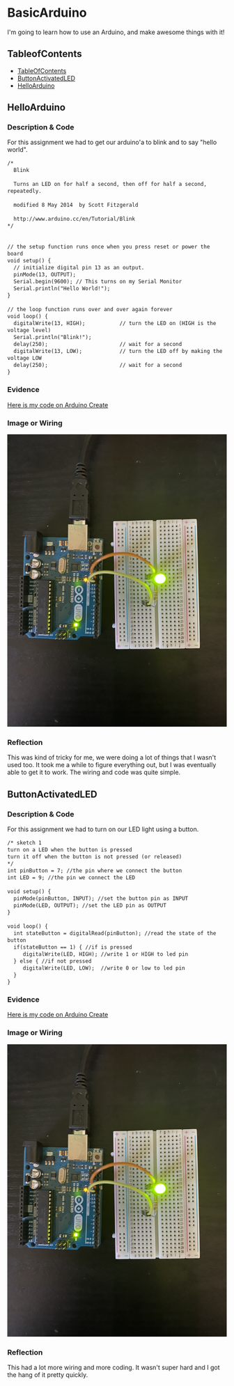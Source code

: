 # BasicArduino
I'm going to learn how to use an Arduino, and make awesome things with it!


## TableofContents
* [TableOfContents](#TableOfContents)
* [ButtonActivatedLED](#ButtonActivatedLED)
* [HelloArduino](#HelloArduino)

## HelloArduino

### Description & Code

For this assignment we had to get our arduino'a to blink and to say "hello world". 

```
/*
  Blink

  Turns an LED on for half a second, then off for half a second, repeatedly.
  
  modified 8 May 2014  by Scott Fitzgerald
 
  http://www.arduino.cc/en/Tutorial/Blink
*/


// the setup function runs once when you press reset or power the board
void setup() {
  // initialize digital pin 13 as an output.
  pinMode(13, OUTPUT);
  Serial.begin(9600); // This turns on my Serial Monitor
  Serial.println("Hello World!");
}

// the loop function runs over and over again forever
void loop() {
  digitalWrite(13, HIGH);           // turn the LED on (HIGH is the voltage level)
  Serial.println("Blink!");
  delay(250);                       // wait for a second
  digitalWrite(13, LOW);            // turn the LED off by making the voltage LOW
  delay(250);                       // wait for a second
}

```

### Evidence
[Here is my code on Arduino Create](https://create.arduino.cc/editor/sgupta70/65b4b6c6-7e0c-4e37-bb7e-4be5436a4f95/preview)

### Image or Wiring

![BasicArduino](images/HelloArduino.jpg)

### Reflection

This was kind of tricky for me, we were doing a lot of things that I wasn't used too. It took me a while to figure everything out, but I was eventually able to get it to work. The wiring and code was quite simple.


## ButtonActivatedLED

### Description & Code

For this assignment we had to turn on our LED light using a button. 

```
/* sketch 1 
turn on a LED when the button is pressed
turn it off when the button is not pressed (or released)
*/
int pinButton = 7; //the pin where we connect the button
int LED = 9; //the pin we connect the LED

void setup() {
  pinMode(pinButton, INPUT); //set the button pin as INPUT
  pinMode(LED, OUTPUT); //set the LED pin as OUTPUT
}

void loop() {
  int stateButton = digitalRead(pinButton); //read the state of the button
  if(stateButton == 1) { //if is pressed
     digitalWrite(LED, HIGH); //write 1 or HIGH to led pin
  } else { //if not pressed
     digitalWrite(LED, LOW);  //write 0 or low to led pin
  }
}

```

### Evidence
[Here is my code on Arduino Create](https://create.arduino.cc/editor/sgupta70/618a3947-0f3f-4769-8baa-bce7e87d906c/preview)

### Image or Wiring

![BasicArduino](images/HelloArduino.jpg)

### Reflection

This had a lot more wiring and more coding. It wasn't super hard and I got the hang of it pretty quickly. 


